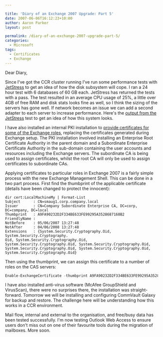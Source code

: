 ```yaml
---

title: 'Diary of an Exchange 2007 Upgrade: Part 5'
date: 2007-06-06T16:12:23+10:00
author: Aaron Parker
layout: post

permalink: /diary-of-an-exchange-2007-upgrade-part-5/
categories:
  - Microsoft
tags:
  - Certificates
  - Exchange
---
```

Dear Diary,

Since I've got the CCR cluster running I've run some performance tests with [JetStress](http://www.microsoft.com/downloads/info.aspx?na=22&p=2&SrcDisplayLang=en&SrcCategoryId=&SrcFamilyId=&u=%2fdownloads%2fdetails.aspx%3fFamilyID%3d73dfe056-0900-4dbb-b14a-0932338cecac%26DisplayLang%3den) to get an idea of how the disk subsystem will cope. I ran a 24 hour test with 6 databases of 60 GB each. JetStress has returned the tests with a pass. The test resulted in an average CPU usage of 25%, a little over 4GB of free RAM and disk stats looks fine as well, so I think the sizing of the servers has gone well. If network becomes an issue we can add a second adapter to each server to increase performance. Here's the [output from the JetStress]({{site.baseurl}}/media/2007/06/jetstress.htm) test to get an idea of how this system looks.

I have also installed an internal PKI installation to [provide certificates for some of the Exchange roles](http://technet.microsoft.com/en-us/library/bb266978.aspx), replacing the certificates generated during Exchange setup. The PKI installation involved installing an Enterprise Root Certificate Authority in the parent domain and a Subordinate Enterprise Certificate Authority in the sub-domain containing the user accounts and resources including the Exchange servers. The subordinate CA is being used to assign certificates, whilst the root CA will only be used to assign certificates to subordinate CAs. 

Applying certificates to particular roles in Exchange 2007 is a fairly simple process with the new Exchange Management Shell. This can be done in a two part process. First find the thumbprint of the applicable certificate (details have been changed to protect the innocent):

```powershll
dir cert:LocalMachineMy | Format-List
Subject      : CN=smaug1.corp.company.local
Issuer       : CN=Company Subordinate Enterprise CA, DC=corp, DC=company, DC=local
Thumbprint   : A9FA90232D2F334BE633FE99295A3528687160B2
FriendlyName :
NotBefore    : 05/06/2007 13:27:48
NotAfter     : 04/06/2008 13:27:48
Extensions   : {System.Security.Cryptography.Oid, System.Security.Cryptography.
Oid, System.Security.Cryptography.Oid, System.Security.Cryptography.Oid, System.Security.Cryptography.Oid, System.Security.Cryptography.Oid, System.Security.Cryptography.Oid, System.Security.Cryptography.Oid}
```

Then using the thumbprint, we can assign this certificate to a number of roles on the CAS servers:

```powershell
Enable-ExchangeCertificate -thumbprint A9FA90232D2F334BE633FE99295A3528687160B2 -services "IIS,IMAP,POP"
```

I have also installed anti-virus software (McAfee GroupShield and VirusScan), there were no surprises there, the installation was straight-forward. Tomorrow we will be installing and configuring CommVault Galaxy for backup and restore. The challenge here will be understanding how this works in a CCR environment.

Mail flow, internal and external to the organisation, and free/busy data has been tested successfully. I'm now testing Outlook Web Access to ensure users don't miss out on one of their favourite tools during the migration of mailboxes. More soon.